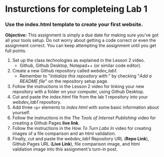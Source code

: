 # Insturctions for completeing Lab 1 
### Use the index.html template to create your first website.

**Objective:**
This assignment is simply a due date for making sure you’ve got all your tools setup. Do not worry about getting a code 
correct or even the assignment correct. You can keep attempting the assignment until you get full points.

1. Set up the class technologies as explained in the Lesson 2 video.
    * Github, Github Desktop, Notepad++ (or similar code editor).
2. Create a new Github repository called *webdev_lab1*.
    * Remember to "*Initialize this repository with:*" by checking "*Add a README file*" on the repository setup page.
3. Follow the instructions in the Lesson 2 video for linking your new repository with a folder on 
your computer, using Github Desktop.
4. Cut and paste the *index.html* file from the lab 1 repository into your *webdev_lab1* repository.
5. Add three ```<p>``` elements to *index.html* with some basic information about yourself.
6. Follow the instructions in the *The Tools of Internet Publishing* video for creating a Github Pages **live link**.
7. Follow the instructions in the *How To Turn Labs In* video for creating images of a file comparison and an html validation.
8. Finally, cut and paste the *webdev_lab1* Repository URL (**Repo Link**), Github Pages URL (**Live Link**), file comparison 
image, and html valdiation image into this assignment's turn-in post.


  


